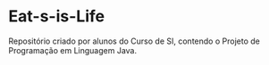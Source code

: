 # Eat-s-is-Life
Repositório criado por alunos do Curso de SI, contendo o Projeto de Programação em Linguagem Java. 
